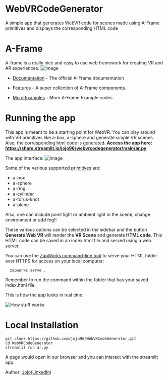 # WebVRCodeGenerator
A simple app that generates WebVR code for scenes made using A-Frame primitives and displays the corresponding HTML code

# A-Frame
A-frame is a really nice and easy to use web framework for creating VR and AR experiences.
![Image](https://uploads-ssl.webflow.com/5674237d08dc33257975b784/59be08991002280001269a58_a-frame.png)

- [Documentation](https://aframe.io/docs/1.2.0/introduction/) - The official A-Frame documentation

- [Features](https://github.com/supermedium/superframe) - A super collection of A-Frame components.

- [More Examples](https://github.com/jojo96/AFrame3D/tree/main/A-Frame%20Examples) - More A-Frame Example codes

# Running the app
 
This app is meant to be a starting point for WebVR. You can play around with VR primitives like a-box, a-sphere and generate simple VR scenes. Also, the corresponding html code is generated. <b>Access the app here: https://share.streamlit.io/jojo96/webvrcodegenerator/main/ar.py </b>
 
The app interface:
![Image](https://github.com/jojo96/WebVRCodeGenerator/blob/main/Images/appScreenshot.png)

Some of the various supported [primitives](https://aframe.io/docs/1.2.0/introduction/) are:
- a-box
- a-sphere
- a-ring
- a-cylinder
- a-torus-knot
- a-plane


Also, one can include point light or ambient light in the scene, change environment or add fog!!

These various options can be selected in the sidebar and the button <b>Generate Web VR</b> will render the <b>VR Scene</b> and generate <b>HTML code</b>. This HTML code can be saved in an index.html file and served using a web server.

You can use the [ZapWorks command-line tool](https://docs.zap.works/universal-ar/zapworks-cli/) to serve your HTML folder over HTTPS for access on your local computer:

      zapworks serve .

Remember to run the command within the folder that has your saved index.html file.

This is how the app looks in real time.

![How stuff works](https://github.com/jojo96/WebVRCodeGenerator/blob/main/Images/LiveAppGIF.gif)

# Local Installation

    git clone https://github.com/jojo96/WebVRCodeGenerator.git
    cd WebVRCodeGenerator
    streamlit run ar.py

A page would open in our browser and you can interact with the streamlit app.

Author: [Jojo](https://twitter.com/I_m_Jojo)([LinkedIn](https://www.linkedin.com/in/ujjayanta-bhaumik/))
